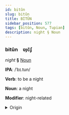 ```yaml
---
id: bitûn
slug: bitûn
title: BİTÛN
sidebar_position: 577
tags: [bitûn, Noun, Tupian]
description: night § Noun
---
```


### bitûn&emsp;<span kind="abugida">ʋȷc̃ʄ</span>

*night* **§** [Noun](../../tags/Noun)

**IPA**: /ˈbɪ.tun/

**Verb**: to be a night

**Noun**: a night

**Modifier**: night-related

<details>
    <summary>Origin</summary>
    Guaraní, Mbyá pytũ /pɨtũ/<br/>
    <em>Tupian Language Family</em>
</details>
